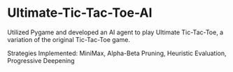 # Ultimate-Tic-Tac-Toe-AI

Utilized Pygame and developed an AI agent to play Ultimate Tic-Tac-Toe, a variation of the original Tic-Tac-Toe game.

Strategies Implemented: MiniMax, Alpha-Beta Pruning, Heuristic Evaluation, Progressive Deepening
